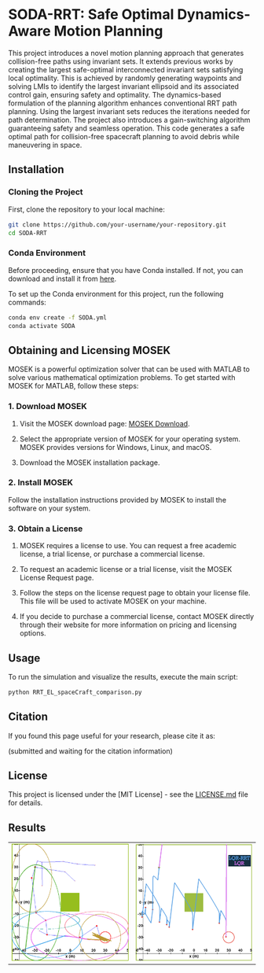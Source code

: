 # SODA-RRT: Safe Optimal Dynamics-Aware Motion Planning

This project introduces a novel motion planning approach that generates collision-free paths using invariant sets. It extends previous works by creating the largest safe-optimal interconnected invariant sets satisfying local optimality. This is achieved by randomly generating waypoints and solving LMIs to identify the largest invariant ellipsoid and its associated control gain, ensuring safety and optimality. The dynamics-based formulation of the planning algorithm enhances conventional RRT path planning. Using the largest invariant sets reduces the iterations needed for path determination. The project also introduces a gain-switching algorithm guaranteeing safety and seamless operation. This code generates a safe optimal path for collision-free spacecraft planning to avoid debris while maneuvering in space. 


## Installation

### Cloning the Project

First, clone the repository to your local machine:

```bash
git clone https://github.com/your-username/your-repository.git
cd SODA-RRT
```


### Conda Environment

Before proceeding, ensure that you have Conda installed. If not, you can download and install it from [here](https://docs.conda.io/en/latest/miniconda.html).

To set up the Conda environment for this project, run the following commands:

```bash
conda env create -f SODA.yml
conda activate SODA
```

## Obtaining and Licensing MOSEK 

MOSEK is a powerful optimization solver that can be used with MATLAB to solve various mathematical optimization problems. To get started with MOSEK for MATLAB, follow these steps:

### 1. Download MOSEK

1. Visit the MOSEK download page: [MOSEK Download](https://www.mosek.com/downloads/).

2. Select the appropriate version of MOSEK for your operating system. MOSEK provides versions for Windows, Linux, and macOS.

3. Download the MOSEK installation package.

### 2. Install MOSEK

Follow the installation instructions provided by MOSEK to install the software on your system.

### 3. Obtain a License

1. MOSEK requires a license to use. You can request a free academic license, a trial license, or purchase a commercial license.

2. To request an academic license or a trial license, visit the MOSEK License Request page.

3. Follow the steps on the license request page to obtain your license file. This file will be used to activate MOSEK on your machine.

4. If you decide to purchase a commercial license, contact MOSEK directly through their website for more information on pricing and licensing options.


## Usage

To run the simulation and visualize the results, execute the main script:

```bash
python RRT_EL_spaceCraft_comparison.py
```

## Citation
If you found this page useful for your research, please cite it as:

(submitted and waiting for the citation information)

## License

This project is licensed under the [MIT License] - see the [LICENSE.md](LICENSE.md) file for details.

## Results

<table>
  <tr>
    <td><img src="SODA-RRT.png" alt="SODA-RRT Algorithm; ellipsoidal sets and trajectories." style="width: 300px;"></td>
    <td><img src="LQR_RRT_LQR.png" alt="LQR with RRT waypoints and LQR Algorithm trajectories." style="width: 300px;"></td>
  </tr>
</table>







